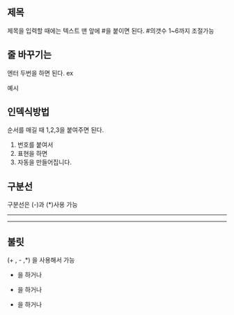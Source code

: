 ## 제목 
제목을 입력할 때에는 텍스트 맨 앞에 #을 붙이면 된다. #의갯수 1~6까지 조절가능

## 줄 바꾸기는 
엔터 두번을 하면 된다.
ex

예시

## 인덱식방법
순서를 매길 때 1,2,3을 붙여주면 된다.

1. 번호를 붙여서 
2. 표현을 하면
3. 자동을 만들어집니다.

## 구분선
구분선은 (-)과 (*)사용 가능

--------

********

## 불릿
(+ , - ,*) 을 사용해서 가능


+ 을 하거나

- 을 하거나

* 을 하거나
